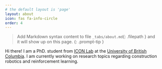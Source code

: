 ```yaml
---
# the default layout is 'page'
layout: about
icon: fas fa-info-circle
order: 4
---
```


> Add Markdown syntax content to file `_tabs/about.md`{: .filepath } and it will show up on this page.
{: .prompt-tip }

Hi there! I am a PhD. student from [ICON Lab](https://intelconstructlab.github.io/index.html) at the [University of British Columbia](https://www.ubc.ca/). I am currently working on research topics regarding construction robotics and reinforcement learning.

